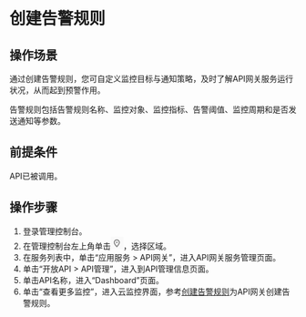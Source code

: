 # 创建告警规则<a name="ZH-CN_TOPIC_0113829783"></a>

## 操作场景<a name="section46141812567"></a>

通过创建告警规则，您可自定义监控目标与通知策略，及时了解API网关服务运行状况，从而起到预警作用。

告警规则包括告警规则名称、监控对象、监控指标、告警阈值、监控周期和是否发送通知等参数。

## 前提条件<a name="section427414571067"></a>

API已被调用。

## 操作步骤<a name="section127601455161217"></a>

1.  登录管理控制台。
2.  在管理控制台左上角单击![](figures/icon-region.png)，选择区域。
3.  在服务列表中，单击“应用服务 \> API网关”，进入API网关服务管理页面。
4.  单击“开放API \> API管理”，进入到API管理信息页面。
5.  单击API名称，进入“Dashboard”页面。
6.  单击“查看更多监控”，进入云监控界面，参考[创建告警规则](https://support.huaweicloud.com/usermanual-ces/zh-cn_topic_0084572213.html)为API网关创建告警规则。

